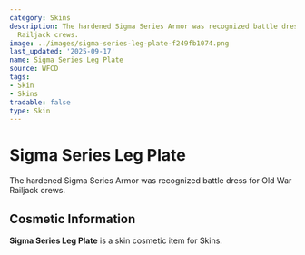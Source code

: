 ```yaml
---
category: Skins
description: The hardened Sigma Series Armor was recognized battle dress for Old War
  Railjack crews.
image: ../images/sigma-series-leg-plate-f249fb1074.png
last_updated: '2025-09-17'
name: Sigma Series Leg Plate
source: WFCD
tags:
- Skin
- Skins
tradable: false
type: Skin
---
```


# Sigma Series Leg Plate

The hardened Sigma Series Armor was recognized battle dress for Old War Railjack crews.

## Cosmetic Information

**Sigma Series Leg Plate** is a skin cosmetic item for Skins.

